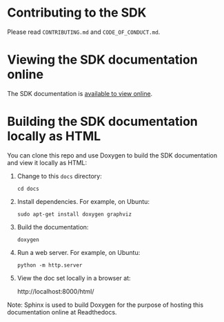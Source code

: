 # Contributing to the SDK

Please read `CONTRIBUTING.md` and `CODE_OF_CONDUCT.md`.

# Viewing the SDK documentation online

The SDK documentation is [available to view online](https://lusid-sdk-csharp-preview.readthedocs.io/en/latest/).

# Building the SDK documentation locally as HTML

You can clone this repo and use Doxygen to build the SDK documentation and view it locally as HTML:
   
1. Change to this `docs` directory:

   `cd docs`

2. Install dependencies. For example, on Ubuntu:

   `sudo apt-get install doxygen graphviz`

3. Build the documentation:

   `doxygen`

4. Run a web server. For example, on Ubuntu:

   `python -m http.server`

5. View the doc set locally in a browser at:

   http://localhost:8000/html/

Note: Sphinx is used to build Doxygen for the purpose of hosting this documentation online at Readthedocs.
